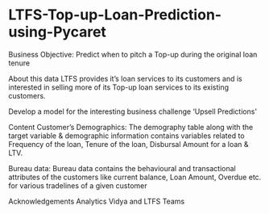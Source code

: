 # LTFS-Top-up-Loan-Prediction-using-Pycaret
Business Objective: Predict when to pitch a Top-up during the original loan tenure

About this data
LTFS provides it’s loan services to its customers and is interested in selling more of its Top-up loan services to its existing customers.

Develop a model for the interesting business challenge ‘Upsell Predictions'

Content
Customer’s Demographics: The demography table along with the target variable & demographic information contains variables related to Frequency of the loan, Tenure of the loan, Disbursal Amount for a loan & LTV.

Bureau data: Bureau data contains the behavioural and transactional attributes of the customers like current balance, Loan Amount, Overdue etc. for various tradelines of a given customer

Acknowledgements
Analytics Vidya and LTFS Teams
